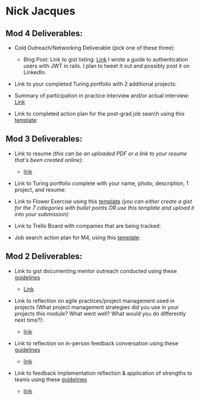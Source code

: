 # Nick Jacques

## Mod 4 Deliverables:
* Cold Outreach/Networking Deliverable (pick one of these three):
    * Blog Post: Link to gist listing: [Link](https://gist.github.com/NicholasJacques/1ee6b20ffd103627cbfce2c07ddf1892)
    I wrote a guide to authentication users with JWT in rails. I plan to tweet it out and possibly post it on LinkedIn.

* Link to your completed Turing portfolio with 2 additional projects: 
* Summary of participation in practice interview and/or actual interview:
[Link](https://gist.github.com/NicholasJacques/1e88ff72b36f2fc2e851374e184067e9)
* Link to completed action plan for the post-grad job search using this [template](https://github.com/turingschool/career-development-curriculum/blob/master/module_four/post_grad_plan.md): 

## Mod 3 Deliverables:

* Link to resume *(this can be an uploaded PDF or a link to your resume that's been created online)*: 
  * [link](https://drive.google.com/file/d/0B2RtUUBRh7n2SUszbW45aThtc1E/view?usp=sharing)
  
* Link to Turing portfolio complete with your name, photo, description, 1 project, and resume:
* Link to Flower Exercise using this [template](https://github.com/turingschool/career-development-curriculum/blob/master/files/Career%20Unit%20-%20The%20Flower%20Diagram.pdf) *(you can either create a gist for the 7 categories with bullet points OR use this template and upload it into your submission):*
* Link to Trello Board with companies that are being tracked: 
* Job search action plan for M4, using this [template](https://github.com/turingschool/career-development-curriculum/blob/master/module_three/mod_4_action_plan_template.md):

## Mod 2 Deliverables:
* Link to gist documenting mentor outreach conducted using these [guidelines](https://github.com/turingschool/career-development-curriculum/blob/master/module_two/cold_outreach_i_guidelines.md)
  * [Link](https://gist.github.com/NicholasJacques/2e14021266d6ae3e11726fc21e982ab3)

* Link to reflection on agile practices/project management used in projects (What project management strategies did you use in your projects this module? What went well? What would you do differently next time?):
  * [link](https://gist.github.com/NicholasJacques/eb592b6230348a05997b53ec11d241af)

* Link to reflection on in-person feedback conversation using these [guidelines](https://github.com/turingschool/career-development-curriculum/blob/master/module_two/feedback_conversation_reflection_guidelines.md)
  * [link](https://gist.github.com/NicholasJacques/a560517c68dff4782ab3b213dc43be5e)
  
* Link to feedback implementation reflection & application of strengths to teams using these [guidelines](https://github.com/turingschool/career-development-curriculum/blob/master/module_two/feedback_implementation_strengths_reflection.md)
  * [link](https://gist.github.com/NicholasJacques/2ddf5bd0cbad1cbb9aae185fdbcf5d32)
